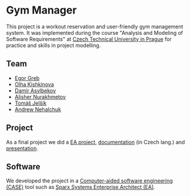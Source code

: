 # Gym Manager

This project is a workout reservation and user-friendly gym management system. It was implemented during the course "Analysis and Modeling of Software Requirements" at [Czech Technical University in Prague](https://en.wikipedia.org/wiki/Czech_Technical_University_in_Prague) for practice and skills in project modelling.

## Team

- [Egor Greb](https://www.linkedin.com/in/grebegor/)
- [Olha Kishkinova](https://www.linkedin.com/in/olha-kishkinova-b10015234/)
- [Damir Asylbekov](https://www.linkedin.com/in/dmr4eg/)
- [Alisher Nurakhmetov](https://www.linkedin.com/in/alisher-nurakhmetov-16b519242/)
- [Tomáš Jelšík](https://www.linkedin.com/in/tom%C3%A1%C5%A1-jel%C5%A1%C3%ADk-b72b76275/)
- [Andrew Nehalchuk](https://www.linkedin.com/in/andneh/)


## Project

As a final project we did a [EA project](./Enterprise%20Architect/GymManager.eapx), [documentation]() (in Czech lang.) and [presentation]().


## Software

We developed the project in a [Computer-aided software engineering (CASE)](https://en.wikipedia.org/wiki/Computer-aided_software_engineering) tool such as [Sparx Systems Enterprise Architect (EA)](https://en.wikipedia.org/wiki/Enterprise_Architect_(software)).